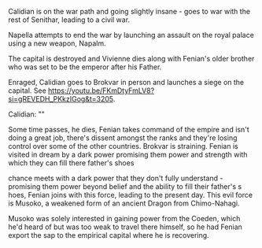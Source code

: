 Calidian is on the war path and going slightly insane - goes to war with the rest of Senithar, leading to a civil war.

Napella attempts to end the war by launching an assault on the royal palace using a new weapon, Napalm.

The capital is destroyed and Vivienne dies along with Fenian's older brother who was set to be the emperor after his Father.

Enraged, Calidian goes to Brokvar in person and launches a siege on the capital. See https://youtu.be/FKmDtyFmLV8?si=gREVEDH_PKkzIGog&t=3205.

Calidian: ""


Some time passes, he dies, Fenian takes command of the empire and isn't doing a great job, there's dissent amongst the ranks and they're losing control over some of the other countries. Brokvar is straining. Fenian is visited in dream by a dark power promising them power and strength with which they can fill there father's shoes

chance meets with a dark power that they don't fully understand - promising them power beyond belief and the ability to fill their father's s
hoes, Fenian joins with this force, leading to the present day. This evil force is Musoko, a weakened form of an ancient Dragon from Chimo-Nahagi. 

Musoko was solely interested in gaining power from the Coeden, which he'd heard of but was too weak to travel there himself, so he had Fenian export the sap to the empirical capital where he is recovering.  